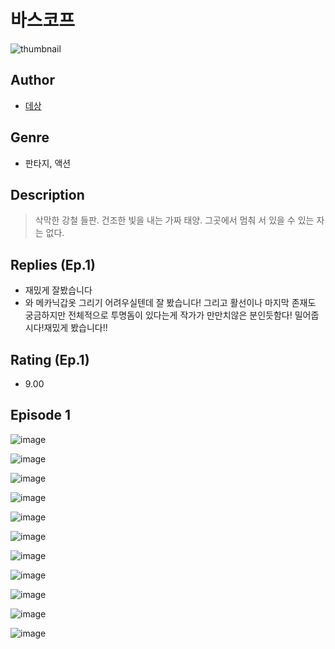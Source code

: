 # 바스코프
![thumbnail](https://image-comic.pstatic.net/user_contents_data/challenge_comic/2023/05/24/357342/upload_7017792600453244211_480x623.jpeg)

## Author
- [데상](https://comic.naver.com/artistTitle?id=357342)

## Genre
- 판타지, 액션

## Description
> 삭막한 강철 들판. 건조한 빛을 내는 가짜 태양. 그곳에서 멈춰 서 있을 수 있는 자는 없다.

## Replies (Ep.1)
- 재밌게 잘봤습니다
- 와 메카닉갑옷 그리기 어려우실텐데 잘 봤습니다! 그리고 활선이나 마지막 존재도 궁금하지만 전체적으로 투명돔이 있다는게 작가가 만만치않은 분인듯함다! 밀어줍시다!재밌게 봤습니다!!

## Rating (Ep.1)
- 9.00

## Episode 1
![image](https://image-comic.pstatic.net/user_contents_data/challenge_comic/2023/05/24/357342/upload_4135261274389033828.jpeg)

![image](https://image-comic.pstatic.net/user_contents_data/challenge_comic/2023/05/24/357342/upload_3703477741072692529.jpeg)

![image](https://image-comic.pstatic.net/user_contents_data/challenge_comic/2023/05/24/357342/upload_3775196694152689507.jpeg)

![image](https://image-comic.pstatic.net/user_contents_data/challenge_comic/2023/05/24/357342/upload_3617859681201371184.jpeg)

![image](https://image-comic.pstatic.net/user_contents_data/challenge_comic/2023/05/24/357342/upload_7148681763239322161.jpeg)

![image](https://image-comic.pstatic.net/user_contents_data/challenge_comic/2023/05/24/357342/upload_7017280249627160633.jpeg)

![image](https://image-comic.pstatic.net/user_contents_data/challenge_comic/2023/05/24/357342/upload_7291672172428277305.jpeg)

![image](https://image-comic.pstatic.net/user_contents_data/challenge_comic/2023/05/24/357342/upload_3906931158736254007.jpeg)

![image](https://image-comic.pstatic.net/user_contents_data/challenge_comic/2023/05/24/357342/upload_4063153288389092403.jpeg)

![image](https://image-comic.pstatic.net/user_contents_data/challenge_comic/2023/05/24/357342/upload_4050205430061753139.jpeg)

![image](https://image-comic.pstatic.net/user_contents_data/challenge_comic/2023/05/24/357342/upload_3486967408939327796.jpeg)
